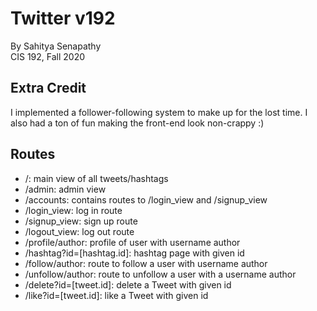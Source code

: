 # Twitter v192
By Sahitya Senapathy<br>CIS 192, Fall 2020

## Extra Credit

I implemented a follower-following system 
to make up for the lost time. I also had a ton of fun making the front-end look
non-crappy :)

## Routes

- /: main view of all tweets/hashtags
- /admin: admin view
- /accounts: contains routes to /login_view and /signup_view
- /login_view: log in route
- /signup_view: sign up route  
- /logout_view: log out route
- /profile/author: profile of user with username author
- /hashtag?id=[hashtag.id]: hashtag page with given id
- /follow/author: route to follow a user with username author
- /unfollow/author: route to unfollow a user with a username author
- /delete?id=[tweet.id]: delete a Tweet with given id
- /like?id=[tweet.id]: like a Tweet with given id